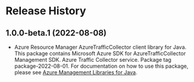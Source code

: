 # Release History

## 1.0.0-beta.1 (2022-08-08)

- Azure Resource Manager AzureTrafficCollector client library for Java. This package contains Microsoft Azure SDK for AzureTrafficCollector Management SDK. Azure Traffic Collector service. Package tag package-2022-08-01. For documentation on how to use this package, please see [Azure Management Libraries for Java](https://aka.ms/azsdk/java/mgmt).
